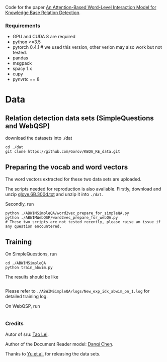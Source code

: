 Code for the paper [An Attention-Based Word-Level Interaction Model for Knowledge Base Relation Detection](https://ieeexplore.ieee.org/document/8546730). 


### Requirements
- GPU and CUDA 8 are required
- python >=3.5 
- pytorch 0.4.1 # we used this version, other verion may also work but not tested.   
- pandas
- msgpack
- spacy 1.x
- cupy
- pynvrtc == 8

# Data
## Relation detection data sets (SimpleQuestions and WebQSP)
download the datasets into ./dat
```
cd ./dat
git clone https://github.com/Gorov/KBQA_RE_data.git 
``` 

## Preparing the vocab and word vectors
The word vectors extracted for these two data sets are uploaded. 

The scripts needed for reproduction is also available. 
Firstly, download and unzip [glove.6B.300d.txt](http://nlp.stanford.edu/data/wordvecs/glove.6B.zip) and unzip it into  `./dat`. 

Secondly, run 
```
python ./ABWIMSimpleQA/word2vec_prepare_for_simpleQA.py
python ./ABWIMWebQSP/word2vec_prepare_for_webQA.py
# These two scripts are not tested recently, please raise an issue if any question encountered.
``` 


## Training
On SimpleQuestions, run 
```
cd ./ABWIMSimpleQA
python train_abwim.py
```

The results should be like 
```

```
Please refer to `./ABWIMSimpleQA/logs/New_exp_idx_abwim_on_1.log` for detailed training log.

On WebQSP, run  
```

```
 

 


### Credits
Autor of sru: [Tao Lei](https://github.com/taolei87/sru).

Author of the Document Reader model: [Danqi Chen](https://github.com/danqi).

Thanks to [Yu et al.](http://arxiv.org/abs/1704.06194) for releasing the data sets.  


 
 
  